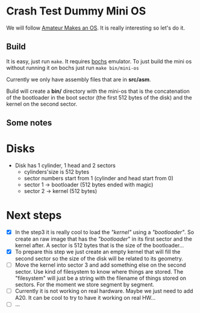 # Crash Test Dummy Mini OS

We will follow [Amateur Makes an OS](https://www.youtube.com/playlist?list=PLT7NbkyNWaqajsw8Xh7SP9KJwjfpP8TNX). It is really interesting so let's do it.

## Build

It is easy, just run `make`. It requires [bochs](https://bochs.sourceforge.io/)
emulator. To just build the mini os without running it on bochs just run
`make bin/mini-os`

Currently we only have assembly files that are in **src/asm**.

Build will create a **bin/** directory with the mini-os that is the concatenation
of the bootloader in the boot sector (the first 512 bytes of the disk) and the kernel
on the second sector.

## Some notes

# Disks

- Disk has 1 cylinder, 1 head and 2 sectors
  - cylinders'size is 512 bytes
  - sector numbers start from 1 (cylinder and head start from 0)
  - sector 1 -> bootloader (512 bytes ended with magic)
  - sector 2 -> kernel (512 bytes)

# Next steps

- [x] In the step3 it is really cool to load the *"kernel"* using a *"bootloader"*.
So create an raw image that has the *"bootloader*" in its first sector and the kernel
after. A sector is 512 bytes that is the size of the bootloader...
- [x] To prepare this step we just create an empty kernel that will fill the second sector
so the size of the disk will be related to its geometry.
- [ ] Move the kernel into sector 3 and add something else on the second sector. Use kind
of filesystem to know where things are stored. The "filesystem" will just be a string with
the filename of things stored on sectors. For the moment we store segment by segment.
- [ ] Currently it is not working on real hardware. Maybe we just need to add A20. It can
be cool to try to have it working on real HW...
- [ ] ...
